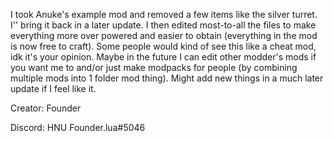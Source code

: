 I took Anuke's example mod and removed a few items like the silver turret. I'' bring it back in a later update. I then edited most-to-all the files to make everything more over powered and easier to obtain (everything in the mod is now free to craft). Some people would kind of see this like a cheat mod, idk it's your opinion. Maybe in the future I can edit other modder's mods if you want me to and/or just make modpacks for people (by combining multiple mods into 1 folder mod thing). Might add new things in a much later update if I feel like it.

Creator: Founder

Discord: HNU Founder.lua#5046

